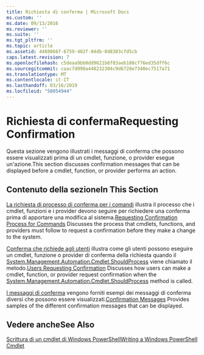 ```yaml
---
title: Richiesta di conferma | Microsoft Docs
ms.custom: ''
ms.date: 09/13/2016
ms.reviewer: ''
ms.suite: ''
ms.tgt_pltfrm: ''
ms.topic: article
ms.assetid: 4468066f-6759-402f-84db-0d8303cfd5cb
caps.latest.revision: 7
ms.openlocfilehash: c5deaa9bb0dd9621b6f03aeb188cf76ed35dff6c
ms.sourcegitcommit: caac7d098a448232304c9d6728e7340ec7517a71
ms.translationtype: MT
ms.contentlocale: it-IT
ms.lasthandoff: 03/16/2019
ms.locfileid: "58054944"
---
```

# <a name="requesting-confirmation"></a><span data-ttu-id="730ff-102">Richiesta di conferma</span><span class="sxs-lookup"><span data-stu-id="730ff-102">Requesting Confirmation</span></span>

<span data-ttu-id="730ff-103">Questa sezione vengono illustrati i messaggi di conferma che possono essere visualizzati prima di un cmdlet, funzione, o provider esegue un'azione.</span><span class="sxs-lookup"><span data-stu-id="730ff-103">This section discusses confirmation messages that can be displayed before a cmdlet, function, or provider performs an action.</span></span>

## <a name="in-this-section"></a><span data-ttu-id="730ff-104">Contenuto della sezione</span><span class="sxs-lookup"><span data-stu-id="730ff-104">In This Section</span></span>

<span data-ttu-id="730ff-105">[La richiesta di processo di conferma per i comandi](./requesting-confirmation-from-cmdlets.md) illustra il processo che i cmdlet, funzioni e i provider devono seguire per richiedere una conferma prima di apportare una modifica al sistema.</span><span class="sxs-lookup"><span data-stu-id="730ff-105">[Requesting Confirmation Process for Commands](./requesting-confirmation-from-cmdlets.md) Discusses the process that cmdlets, functions, and providers must follow to request a confirmation before they make a change to the system.</span></span>

<span data-ttu-id="730ff-106">[Conferma che richiede agli utenti](./users-requesting-confirmation.md) illustra come gli utenti possono eseguire un cmdlet, funzione o provider di conferma della richiesta quando il [System.Management.Automation.Cmdlet.ShouldProcess](/dotnet/api/System.Management.Automation.Cmdlet.ShouldProcess) viene chiamato il metodo.</span><span class="sxs-lookup"><span data-stu-id="730ff-106">[Users Requesting Confirmation](./users-requesting-confirmation.md) Discusses how users can make a cmdlet, function, or provider request confirmation when the [System.Management.Automation.Cmdlet.ShouldProcess](/dotnet/api/System.Management.Automation.Cmdlet.ShouldProcess) method is called.</span></span>

<span data-ttu-id="730ff-107">[I messaggi di conferma](./confirmation-messages.md) vengono forniti esempi dei messaggi di conferma diversi che possono essere visualizzati.</span><span class="sxs-lookup"><span data-stu-id="730ff-107">[Confirmation Messages](./confirmation-messages.md) Provides samples of the different confirmation messages that can be displayed.</span></span>

## <a name="see-also"></a><span data-ttu-id="730ff-108">Vedere anche</span><span class="sxs-lookup"><span data-stu-id="730ff-108">See Also</span></span>

[<span data-ttu-id="730ff-109">Scrittura di un cmdlet di Windows PowerShell</span><span class="sxs-lookup"><span data-stu-id="730ff-109">Writing a Windows PowerShell Cmdlet</span></span>](./writing-a-windows-powershell-cmdlet.md)
